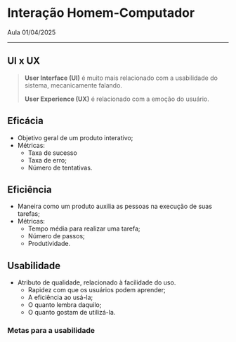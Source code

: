 # Interação Homem-Computador

Aula 01/04/2025

---

## UI x UX

> **User Interface (UI)** é muito mais relacionado com a usabilidade do sistema, mecanicamente falando.
> 
> **User Experience (UX)** é relacionado com a emoção do usuário.

## Eficácia

- Objetivo geral de um produto interativo;
- Métricas:
  - Taxa de sucesso
  - Taxa de erro;
  - Número de tentativas.
  
## Eficiência

- Maneira como um produto auxilia as pessoas na execução de suas tarefas;
- Métricas:
  - Tempo média para realizar uma tarefa;
  - Número de passos;
  - Produtividade.

## Usabilidade

- Atributo de qualidade, relacionado à facilidade do uso.
  - Rapidez com que os usuários podem aprender;
  - A eficiência ao usá-la;
  - O quanto lembra daquilo;
  - O quanto gostam de utilizá-la.
  
### Metas para a usabilidade
